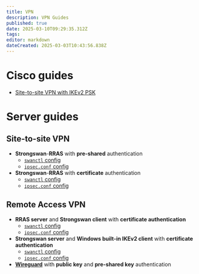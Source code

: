 ```yaml
---
title: VPN
description: VPN Guides
published: true
date: 2025-03-10T09:29:35.312Z
tags: 
editor: markdown
dateCreated: 2025-03-03T10:43:56.838Z
---
```


# Cisco guides

- [Site-to-site VPN with IKEv2 PSK](/vpn/cisco-ikev2-psk)

# Server guides

## Site-to-site VPN

 - **Strongswan**-**RRAS** with **pre-shared** authentication
   - [`swanctl` config](/vpn/linux-windows-strongswan-new)
   - [`ipsec.conf` config](/vpn/s2s-strongswan-rras-old-psk)
 - **Strongswan**-**RRAS** with **certificate** authentication
   - [`swanctl` config](/vpn/linux-windows-strongswan-cert-new)
   - [`ipsec.conf` config](/vpn/s2s-strongswan-rras-old-cert)

## Remote Access VPN

 - **RRAS server** and **Strongswan client** with **certificate authentication**
   - [`swanctl` config](/vpn/rras-srv-strongswan-ra-client-cert)
   - [`ipsec.conf` config](/vpn/rras-strong-cl-cert-legacy)
 - **Strongswan server** and **Windows built-in IKEv2 client** with **certificate authentication**
   - [`swanctl` config](/vpn/strongswan-srv-windows-client-cert)
   - [`ipsec.conf` config](/vpn/win-clt-strong-srv-cert-legacy)
 - [**Wireguard**](/vpn/wireguard) with **public key** and **pre-shared key** authentication